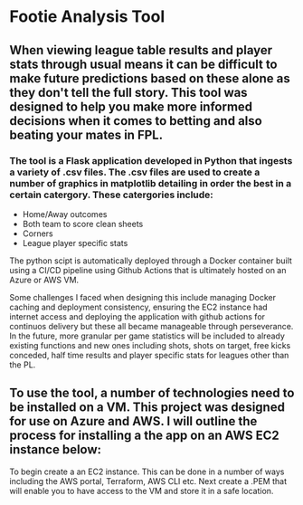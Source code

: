 # Footie Analysis Tool

## When viewing league table results and player stats through usual means it can be difficult to make future predictions based on these alone as they don't tell the full story. This tool was designed to help you make more informed decisions when it comes to betting and also beating your mates in FPL. 

### The tool is a Flask application developed in Python that ingests a variety of .csv files. The .csv files are used to create a number of graphics in matplotlib detailing in order the best in a certain catergory. These catergories include: 

 - Home/Away outcomes 
 - Both team to score clean sheets
 - Corners
 - League player specific stats

 The python scipt is automatically deployed through a Docker container built using a CI/CD pipeline using Github Actions that is ultimately hosted on an Azure or AWS VM. 

 Some challenges I faced when designing this include managing Docker caching and deployment consistency, ensuring the EC2 instance had internet access and deploying the application with github actions for continuos delivery but these all became manageable through perseverance. In the future, more granular per game statistics will be included to already existing functions and new ones including shots, shots on target, free kicks conceded, half time results and player specific stats for leagues other than the PL.

## To use the tool, a number of technologies need to be installed on a VM. This project was designed for use on Azure and AWS. I will outline the process for installing a the app on an AWS EC2 instance below:

To begin create a an EC2 instance. This can be done in a number of ways including the AWS portal, Terraform, AWS CLI etc. Next create a .PEM that will enable you to have access to the VM and store it in a safe location.